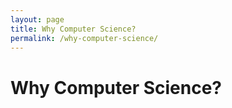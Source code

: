 ```yaml
---
layout: page
title: Why Computer Science?
permalink: /why-computer-science/
---
```

# Why Computer Science?
